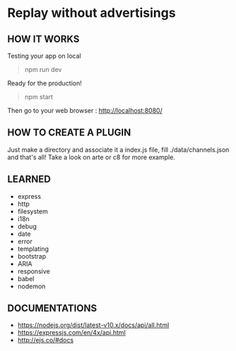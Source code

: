 # Replay without advertisings

## HOW IT WORKS

Testing your app on local
> npm run dev

Ready for the production!
> npm start

Then go to your web browser : <http://localhost:8080/>

## HOW TO CREATE A PLUGIN

Just make a directory and associate it a index.js file, fill ./data/channels.json and that's all!
Take a look on arte or c8 for more example.

## LEARNED

* express
* http
* filesystem
* i18n
* debug
* date
* error
* templating
* bootstrap
* ARIA
* responsive
* babel
* nodemon

## DOCUMENTATIONS

* <https://nodejs.org/dist/latest-v10.x/docs/api/all.html>
* <https://expressjs.com/en/4x/api.html>
* <http://ejs.co/#docs>
